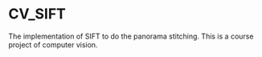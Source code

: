 # CV_SIFT
The implementation of SIFT to do the panorama stitching. This is a course project of computer vision.
